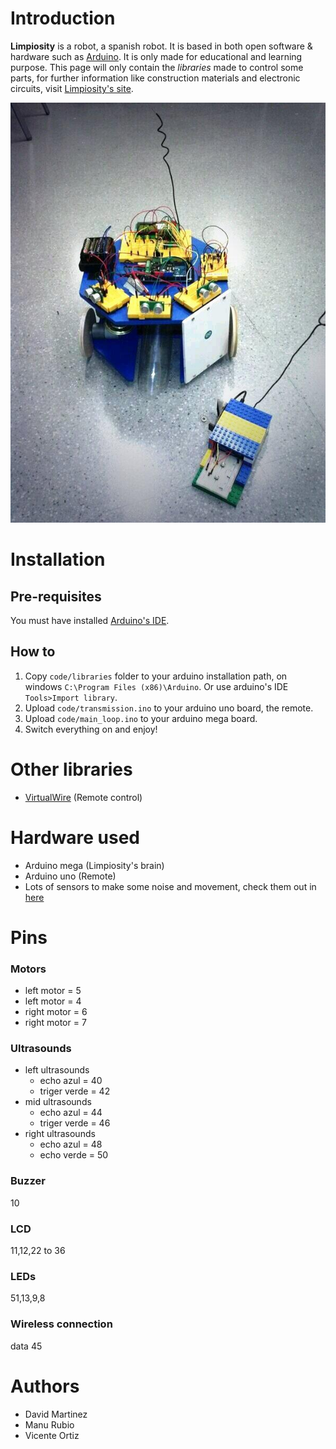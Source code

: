 # Introduction
**Limpiosity** is a robot, a spanish robot. It is based in both open software & hardware such as [Arduino](http://www.arduino.cc/). It is only made for educational and learning purpose. This page will only contain the *libraries* made to control some parts, for further information like construction materials and electronic circuits, visit [Limpiosity's site](http://www.vicenteortiz.me/limpiosity).

![limpiosity](limpiosity.jpg)

# Installation
## Pre-requisites
You must have installed [Arduino's IDE](http://arduino.cc/en/Main/Software).

## How to
1. Copy `code/libraries` folder to your arduino installation path, on windows `C:\Program Files (x86)\Arduino`. Or use arduino's IDE `Tools>Import library`.
2. Upload `code/transmission.ino` to your arduino uno board, the remote.
3. Upload `code/main_loop.ino` to your arduino mega board.
4. Switch everything on and enjoy!

# Other libraries

+ [VirtualWire](http://www.airspayce.com/mikem/arduino/VirtualWire.pdf) (Remote control)


# Hardware used

+ Arduino mega (Limpiosity's brain)
+ Arduino uno (Remote)
+ Lots of sensors to make some noise and movement, check them out in [here](http://www.vicenteortiz.me/limpiosity)

# Pins
### Motors
+ left motor =  5
+ left motor =  4
+ right motor =  6
+ right motor =  7

### Ultrasounds
+ left ultrasounds
  + echo azul = 40
  + triger verde = 42
+ mid ultrasounds
  + echo azul = 44
  + triger verde = 46
+ right ultrasounds
  + echo azul = 48
  + echo verde = 50

### Buzzer
10

### LCD
11,12,22 to 36

### LEDs
51,13,9,8

### Wireless connection
data 45

# Authors

+ David Martinez
+ Manu Rubio
+ Vicente Ortiz
